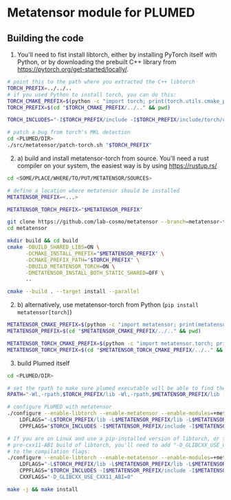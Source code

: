 # Metatensor module for PLUMED


## Building the code

1. You'll need to fist install libtorch, either by installing PyTorch itself
   with Python, or by downloading the prebuilt C++ library from
   https://pytorch.org/get-started/locally/.

```bash
# point this to the path where you extracted the C++ libtorch
TORCH_PREFIX=../../..
# if you used Python to install torch, you can do this:
TORCH_CMAKE_PREFIX=$(python -c "import torch; print(torch.utils.cmake_prefix_path)")
TORCH_PREFIX=$(cd "$TORCH_CMAKE_PREFIX/../.." && pwd)

TORCH_INCLUDES="-I$TORCH_PREFIX/include -I$TORCH_PREFIX/include/torch/csrc/api/include"

# patch a bug from torch's MKL detection
cd <PLUMED/DIR>
./src/metatensor/patch-torch.sh "$TORCH_PREFIX"
```

2. a) build and install metatensor-torch from source. You'll need a rust
      compiler on your system, the easiest way is by using https://rustup.rs/

```bash
cd <SOME/PLACE/WHERE/TO/PUT/METATENSOR/SOURCES>

# define a location where metatensor should be installed
METATENSOR_PREFIX=<...>

METATENSOR_TORCH_PREFIX="$METATENSOR_PREFIX"

git clone https://github.com/lab-cosmo/metatensor --branch=metatensor-torch-v0.4.0
cd metatensor

mkdir build && cd build
cmake -DBUILD_SHARED_LIBS=ON \
      -DCMAKE_INSTALL_PREFIX="$METATENSOR_PREFIX" \
      -DCMAKE_PREFIX_PATH="$TORCH_PREFIX" \
      -DBUILD_METATENSOR_TORCH=ON \
      -DMETATENSOR_INSTALL_BOTH_STATIC_SHARED=OFF \
      ..

cmake --build . --target install --parallel
```

2. b) alternatively, use metatensor-torch from Python (`pip install metatensor[torch]`)

```bash
METATENSOR_CMAKE_PREFIX=$(python -c "import metatensor; print(metatensor.utils.cmake_prefix_path)")
METATENSOR_PREFIX=$(cd "$METATENSOR_CMAKE_PREFIX/../.." && pwd)

METATENSOR_TORCH_CMAKE_PREFIX=$(python -c "import metatensor.torch; print(metatensor.torch.utils.cmake_prefix_path)")
METATENSOR_TORCH_PREFIX=$(cd "$METATENSOR_TORCH_CMAKE_PREFIX/../.." && pwd)
```

3. build Plumed itself

```bash
cd <PLUMED/DIR>

# set the rpath to make sure plumed executable will be able to find the right libraries
RPATH="-Wl,-rpath,$TORCH_PREFIX/lib -Wl,-rpath,$METATENSOR_PREFIX/lib -Wl,-rpath,$METATENSOR_TORCH_PREFIX/lib"

# configure PLUMED with metatensor
./configure --enable-libtorch --enable-metatensor --enable-modules=+metatensor \
    LDFLAGS="-L$TORCH_PREFIX/lib -L$METATENSOR_PREFIX/lib -L$METATENSOR_TORCH_PREFIX/lib $RPATH" \
    CPPFLAGS="$TORCH_INCLUDES -I$METATENSOR_PREFIX/include -I$METATENSOR_TORCH_PREFIX/include"

# If you are on Linux and use a pip-installed version of libtorch, or the
# pre-cxx11-ABI build of libtorch, you'll need to add "-D_GLIBCXX_USE_CXX11_ABI=0"
# to the compilation flags:
./configure --enable-libtorch --enable-metatensor --enable-modules=+metatensor \
    LDFLAGS="-L$TORCH_PREFIX/lib -L$METATENSOR_PREFIX/lib -L$METATENSOR_TORCH_PREFIX/lib $RPATH" \
    CPPFLAGS="$TORCH_INCLUDES -I$METATENSOR_PREFIX/include -I$METATENSOR_TORCH_PREFIX/include" \
    CXXFLAGS="-D_GLIBCXX_USE_CXX11_ABI=0"

make -j && make install
```


<!-- TODO: explain vesin update process -->
